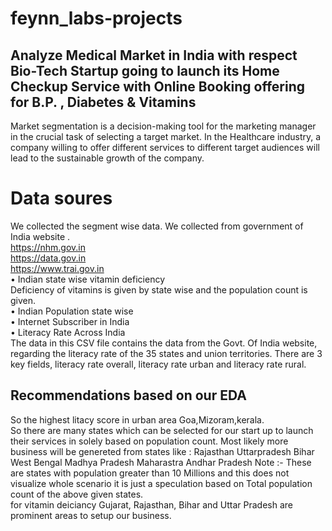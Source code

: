 # feynn_labs-projects

## Analyze Medical Market in India with respect Bio-Tech Startup going to launch its Home Checkup Service with Online Booking offering for B.P. , Diabetes & Vitamins   

Market segmentation is a decision-making tool for the marketing manager in the crucial task of selecting a target market. In the Healthcare industry, a company willing to offer different services to different target audiences will lead to the sustainable growth of the company.

# Data soures
We collected the segment wise data. We collected from government of India website .<br>
https://nhm.gov.in  <br>
https://data.gov.in <br>
https://www.trai.gov.in <br>
•	Indian state wise vitamin deficiency <br>
Deficiency of vitamins is given by state wise and the population count is given.<br>
•	Indian Population state wise <br>
•	Internet Subscriber in India<br>
•	Literacy Rate Across India<br>
The data in this CSV file contains the data from the Govt. Of India website, regarding the literacy rate of the 35 states and union territories.
There are 3 key fields, literacy rate overall, literacy rate urban and literacy rate rural.<br>

## Recommendations based on our EDA

So the highest litacy score in urban area Goa,Mizoram,kerala.<br>
So there are many states which can be selected for our start up to launch their services in solely based on population count.
Most likely more business will be genereted from states like :
Rajasthan Uttarpradesh Bihar West Bengal Madhya Pradesh Maharastra Andhar Pradesh
Note :- These are states with population greater than 10 Millions and this does not visualize whole scenario it is just a speculation based on Total population count of the above given states.
</br>
for vitamin deiciancy 
Gujarat, Rajasthan, Bihar and Uttar Pradesh are prominent areas to setup our
business.


